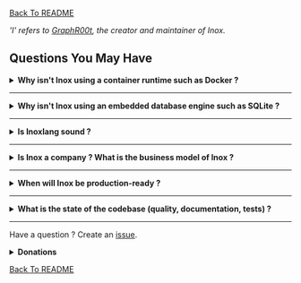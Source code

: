[Back To README](./README.md)

_'I' refers to [GraphR00t](https://github.com/GraphR00t), the creator and maintainer of Inox._

## Questions You May Have

<details>

**<summary>Why isn't Inox using a container runtime such as Docker ?</summary>**


Because the long term goal of Inox is to be a **simple**, single-binary and **super stable** platform for applications written in Inoxlang  and using librairies compiled to WASM.\
Each application or service will ultimately run in a separate process:
- filesystem isolation is achieved by using virtual filesystems (meta filesystem)
- process-level access control will be achieved using [Landlock](https://landlock.io/)
- fine-grained module-level access control is already achieved by Inox's permission system
- process-level resource allocation and limitation will be implemented using cgroups
- module-level resource allocation and limitation is performed by Inox's limit system

</details>

_________


<details>

**<summary>Why isn't Inox using an embedded database engine such as SQLite ?</summary>**

SQLite is a fast embedded database engine with JSON support and virtually no configuration required.

However, implementing a custom database engine gives more control over caching, memory allocation and transactions.
My goal is to have a DB engine that is aware of the code accessing it (HTTP request handlers) in order to smartly pre-fetch and cache data. It could even support **partial deserialization**: for example if an object is stored as `{"name":"foo","value":1,"other-data":{...}}` in the database and a piece of code only requires the `name` property, only this property could be retrieved by iterating over the marshalled JSON.

The database currently uses the [Bbolt](https://github.com/etcd-io/bbolt) key-value store under the hood.

**Related**:
- https://github.com/whitfin/s3-concat
- https://stackoverflow.com/a/64785907

**What about encryption ?**

Inox's database engine will support encryption in the future.

**What about use cases requiring high performance ? JSON is not fast, a binary format is a better fit.**

See [customization](CUSTOMIZATION.md).

</details>

_________

<details>

**<summary>Is Inoxlang sound ?</summary>**

No, Inoxlang is unsound. **BUT**:

- The **any** type does not disable checks like in Typescript. It is more similar to **unknow**.
- The type system is not overly complex and I don't plan to add classes or true generics*.
- Type assertions using the `assert` keyword are checked at runtime.

_\*Types like Set are kind of generic but it cannot be said that generics are implemented._

</details>

_________

<details>

**<summary>Is Inox a company ? What is the business model of Inox ?</summary>**

Inox is not a company. Please consider donating through [GitHub](https://github.com/sponsors/GraphR00t) (preferred) or [Patreon](https://patreon.com/GraphR00t) to support my work.

I have a ton of work to do on the platform and the ecosystem to make Inox truly usable. In the future I may develop [sponsorware](https://github.com/sponsorware/docs), and services that are **peripheral** to the project. 

**Note that Inox will ALWAYS be licensed under the MIT license (or similar).** If you have a question feel free to create an issue or contact me on the [Inox Discord Server](https://discord.gg/53YGx8GzgE).

</details>

_________

<details>

**<summary>When will Inox be production-ready ?</summary>**

If I receive enough donations to continue working full time I aim to release a production-ready version of Inox at the **end of 2024** or the beginning of 2025. A few complex features will still be experimental though.

_production-ready != battle-tested_

</details>

_________

<details>

**<summary>What is the state of the codebase (quality, documentation, tests) ?</summary>**

As of now, certain parts of the codebase are not optimally written, lack sufficient comments and documentation, and do not have robust test coverage. The first version (0.1) being now released, I will dedicate 20-30% of my working time to improving the overall quality, documentation, and test coverage of the codebase.

</details>

_________

Have a question ? Create an [issue](https://github.com/inoxlang/inox/issues/new?assignees=&labels=question&projects=&template=question.md&title=).

<details>

**<summary>Donations</summary>**

I am working full-time on Inox, please consider donating through [GitHub](https://github.com/sponsors/GraphR00t) (preferred) or [Patreon](https://patreon.com/GraphR00t). Thanks !

</details>


[Back To README](./README.md)